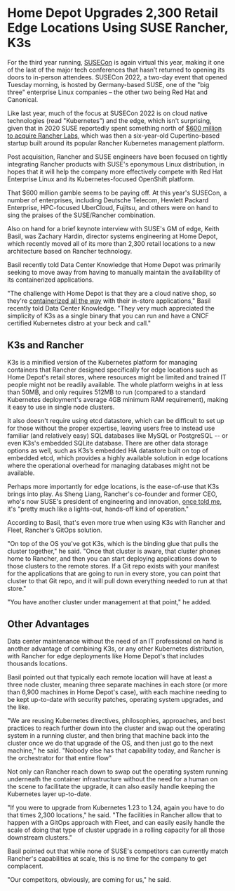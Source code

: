 # Home Depot Upgrades 2,300 Retail Edge Locations Using SUSE Rancher, K3s

For the third year running, [SUSECon](https://susecon.com/) is again virtual this year, making it one of the last of the major tech conferences that hasn’t returned to opening its doors to in-person attendees.  SUSECon 2022, a two-day event that opened Tuesday morning, is hosted by Germany-based SUSE, one of the "big three" enterprise Linux companies – the other two being Red Hat and Canonical.

Like last year, much of the focus at SUSECon 2022 is on cloud native technologies (read "Kubernetes”) and the edge, which isn't surprising, given that in 2020 SUSE reportedly spent something north of [$600 million to acquire Rancher Labs](https://www.datacenterknowledge.com/open-source/rancher-acquisition-may-make-suse-kubernetes-and-hybrid-cloud-powerhouse), which was then a six-year-old Cupertino-based startup built around its popular Rancher Kubernetes management platform.

Post acquisition, Rancher and SUSE engineers have been focused on tightly integrating Rancher products with SUSE's eponymous Linux distribution, in hopes that it will help the company more effectively compete with Red Hat Enterprise Linux and its Kubernetes-focused OpenShift platform.

That $600 million gamble seems to be paying off. At this year's SUSECon, a number of enterprises, including Deutsche Telecom, Hewlett Packard Enterprise, HPC-focused UberCloud, Fujitsu, and others were on hand to sing the praises of the SUSE/Rancher combination.

Also on hand for a brief keynote interview with SUSE's GM of edge, Keith Basil, was Zachary Hardin, director systems engineering at Home Depot, which recently moved all of its more than 2,300 retail locations to a new architecture based on Rancher technology.

Basil recently told Data Center Knowledge that Home Depot was primarily seeking to move away from having to manually maintain the availability of its containerized applications.

"The challenge with Home Depot is that they are a cloud native shop, so they're [containerized all the way](https://www.datacenterknowledge.com/edge-computing/how-kubernetes-could-underpin-edge-computing-platforms) with their in-store applications," Basil recently told Data Center Knowledge. "They very much appreciated the simplicity of K3s as a single binary that you can run and have a CNCF certified Kubernetes distro at your beck and call."

## **K3s and Rancher**

K3s is a minified version of the Kubernetes platform for managing containers that Rancher designed specifically for edge locations such as Home Depot's retail stores, where resources might be limited and trained IT people might not be readily available. The whole platform weighs in at less than 50MB, and only requires 512MB to run (compared to a standard Kubernetes deployment's average 4GB minimum RAM requirement), making it easy to use in single node clusters.

It also doesn't require using etcd datastore, which can be difficult to set up for those without the proper expertise, leaving users free to instead use familiar (and relatively easy) SQL databases like MySQL or PostgreSQL -- or even K3s's embedded SQLite database. There are other data storage options as well, such as K3s’s embedded HA datastore built on top of embedded etcd, which provides a highly available solution in edge locations where the operational overhead for managing databases might not be available.

Perhaps more importantly for edge locations, is the ease-of-use that K3s brings into play. As Sheng Liang, Rancher's co-founder and former CEO, who's now SUSE's president of engineering and innovation, [once told me](https://www.itprotoday.com/containers/rancher-labs-k3s-shrinks-kubernetes-edge), it's "pretty much like a lights-out, hands-off kind of operation."

According to Basil, that's even more true when using K3s with Rancher and Fleet, Rancher's GitOps solution.

"On top of the OS you've got K3s, which is the binding glue that pulls the cluster together," he said. "Once that cluster is aware, that cluster phones home to Rancher, and then you can start deploying applications down to those clusters to the remote stores. If a Git repo exists with your manifest for the applications that are going to run in every store, you can point that cluster to that Git repo, and it will pull down everything needed to run at that store."

"You have another cluster under management at that point," he added.

## **Other Advantages**

Data center maintenance without the need of an IT professional on hand is another advantage of combining K3s, or any other Kubernetes distribution, with Rancher for edge deployments like Home Depot's that includes thousands locations.

Basil pointed out that typically each remote location will have at least a three node cluster, meaning three separate machines in each store (or more than 6,900 machines in Home Depot's case), with each machine needing to be kept up-to-date with security patches, operating system upgrades, and the like.

"We are reusing Kubernetes directives, philosophies, approaches, and best practices to reach further down into the cluster and swap out the operating system in a running cluster, and then bring that machine back into the cluster once we do that upgrade of the OS, and then just go to the next machine," he said. "Nobody else has that capability today, and Rancher is the orchestrator for that entire flow"

Not only can Rancher reach down to swap out the operating system running underneath the container infrastructure without the need for a human on the scene to facilitate the upgrade, it can also easily handle keeping the Kubernetes layer up-to-date.

"If you were to upgrade from Kubernetes 1.23 to 1.24, again you have to do that times 2,300 locations," he said. "The facilities in Rancher allow that to happen with a GitOps approach with Fleet, and can easily easily handle the scale of doing that type of cluster upgrade in a rolling capacity for all those downstream clusters."

Basil pointed out that while none of SUSE's competitors can currently match Rancher's capabilities at scale, this is no time for the company to get complacent.

"Our competitors, obviously, are coming for us," he said.
